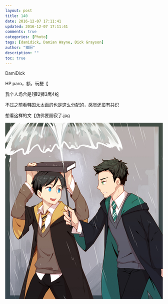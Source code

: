 ```yaml
---
layout: post
title: 140
date: 2016-12-07 17:11:41
updated: 2016-12-07 17:11:41
comments: true
categories: [Photo]
tags: [damidick, Damian Wayne, Dick Grayson]
author: "猫厨"
description: ""
toc: true
---
```


<p>DamiDick</p> 
<p>HP paro，额，玩梗【</p> 
<p>我个人场合是1獾2狮3鹰4蛇</p> 
<p>不过之前看韩国太太画的也是这么分配的，感觉还蛮有共识</p> 
<p>想看这样的文【仿佛要圆寂了.jpg</p>

![](https://raw.githubusercontent.com/alicewish/meowchain247/master/img_cVZNdzJtQk9JV2Q1UXZxL3NIZTNZeVFzTjZSQTRDREQ1dnlQUW5UM2o4cmQyWXB1ZWpKMCtRPT0.jpg)